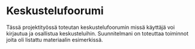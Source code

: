 # Keskustelufoorumi
Tässä projektityössä toteutan keskustelufoorumin missä käyttäjä voi kirjautua ja osallistua keskusteluihin. Suunnitelmani on toteuttaa toiminnot joita oli listattu materiaalin esimerkissä.
